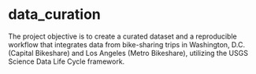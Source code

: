 # data_curation
The project objective is to create a curated dataset and a reproducible workflow that integrates data from bike-sharing trips in Washington, D.C. (Capital Bikeshare) and Los Angeles (Metro Bikeshare), utilizing the USGS Science Data Life Cycle framework. 
